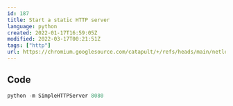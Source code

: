 ```yaml
---
id: 187
title: Start a static HTTP server
language: python
created: 2022-01-17T16:59:05Z
modified: 2022-03-17T00:21:51Z
tags: ["http"]
url: https://chromium.googlesource.com/catapult/+/refs/heads/main/netlog_viewer/bin/serve_static
---
```


## Code

```python
python -m SimpleHTTPServer 8080
```

<!-- end -->


